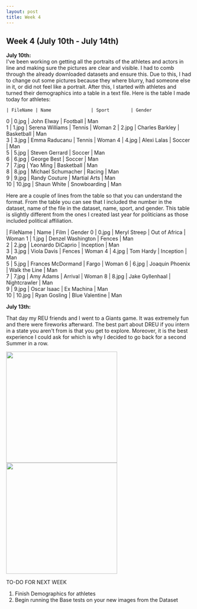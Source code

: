 ```yaml
---
layout: post
title: Week 4
---
```


## Week 4 (July 10th - July 14th)

**July 10th:**  
I've been working on getting all the portraits of the athletes and actors in line and making sure the pictures are clear and visible. I had to comb through the already downloaded datasets and ensure this. Due to this, I had to change out some pictures because they where blurry, had someone else in it, or did not feel like a portrait. After this, I started with athletes and turned their demographics into a table in a text file. Here is the table I made today for athletes:

    | FileName | Name               | Sport        | Gender
0   | 0.jpg    | John Elway         | Football     | Man   
1   | 1.jpg    | Serena Williams    | Tennis       | Woman 
2   | 2.jpg    | Charles Barkley    | Basketball   | Man   
3   | 3.jpg    | Emma Raducanu      | Tennis       | Woman 
4   | 4.jpg    | Alexi Lalas        | Soccer       | Man   
5   | 5.jpg    | Steven Gerrard     | Soccer       | Man   
6   | 6.jpg    | George Best        | Soccer       | Man   
7   | 7.jpg    | Yao Ming           | Basketball   | Man   
8   | 8.jpg    | Michael Schumacher | Racing       | Man   
9   | 9.jpg    | Randy Couture      | Martial Arts | Man   
10  | 10.jpg   | Shaun White        | Snowboarding | Man   

Here are a couple of lines from the table so that you can understand the format. From the table you can see that I included the number in the dataset, name of the file in the dataset, name, sport, and gender. This table is slightly different from the ones I created last year for politicians as those included political affiliation. 

   | FileName | Name                 | Film                                            | Gender
0  | 0.jpg    | Meryl Streep         | Out of Africa                                   | Woman 
1  | 1.jpg    | Denzel Washington    | Fences                                          | Man   
2  | 2.jpg    | Leonardo DiCaprio    | Inception                                       | Man   
3  | 3.jpg    | Viola Davis          | Fences                                          | Woman 
4  | 4.jpg    | Tom Hardy            | Inception                                       | Man   
5  | 5.jpg    | Frances McDormand    | Fargo                                           | Woman 
6  | 6.jpg    | Joaquin Phoenix      | Walk the Line                                   | Man   
7  | 7.jpg    | Amy Adams            | Arrival                                         | Woman 
8  | 8.jpg    | Jake Gyllenhaal      | Nightcrawler                                    | Man   
9  | 9.jpg    | Oscar Isaac          | Ex Machina                                      | Man   
10 | 10.jpg   | Ryan Gosling         | Blue Valentine                                  | Man   

**July 13th:**

That day my REU friends and I went to a Giants game. It was extremely fun and there were fireworks afterward. The best part about DREU if you intern in a state you aren't from is that you get to explore. Moreover, it is the best experience I could ask for which is why I decided to go back for a second Summer in a row. 

<p float="left">
  <img src="https://github.com/veronicaflores/dreusummer2023/assets/52052151/cb31a901-037c-4f61-922e-091842f9a328" width="300" />
  <img src="https://github.com/veronicaflores/dreusummer2023/assets/52052151/5056d1ca-8c46-456c-aaf1-f3c47ef79d64" width="300" />
</p>

TO-DO FOR NEXT WEEK 
1. Finish Demographics for athletes
2. Begin running the Base tests on your new images from the Dataset
